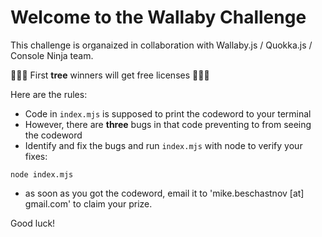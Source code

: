 # Welcome to the Wallaby Challenge

This challenge is organaized in collaboration with Wallaby.js / Quokka.js / Console Ninja team.

🎁🎁🎁 First **tree** winners will get free licenses 🎁🎁🎁

Here are the rules:
- Code in `index.mjs` is supposed to print the codeword to your terminal
- However, there are **three** bugs in that code preventing to from seeing the codeword
- Identify and fix the bugs and run `index.mjs` with node to verify your fixes:
```shell
node index.mjs
```
- as soon as you got the codeword, email it to 'mike.beschastnov \[at] gmail.com' to claim your prize.

Good luck!